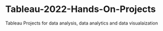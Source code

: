 # Tableau-2022-Hands-On-Projects
Tableau Projects for data analysis, data analytics and data visualaization
